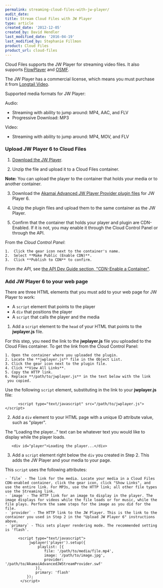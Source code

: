 ```yaml
---
permalink: streaming-cloud-files-with-jw-player/
audit_date:
title: Stream Cloud Files with JW Player
type: article
created_date: '2012-12-05'
created_by: David Hendler
last_modified_date: '2016-04-19'
last_modified_by: Stephanie Fillmon
product: Cloud Files
product_url: cloud-files
---
```


Cloud Files supports the JW Player for streaming video files. It also supports
[FlowPlayer](/support/how-to/cloud-files-streaming-with-flowplayer-plugins)
and [OSMF](/support/how-to/cloud-files-streaming-with-osmf-plugins).

The JW Player has a commercial license, which means you must purchase it
from [Longtail Video](https://www.longtailvideo.com/order).

Supported media formats for JW Player:

Audio:

- Streaming with ability to jump around: MP4, AAC, and FLV
- Progressive Download: MP3

Video:

- Streaming with ability to jump around: MP4, MOV, and FLV

### Upload JW Player 6 to Cloud Files

1. [Download the JW Player](https://www.longtailvideo.com/jw-player/).

2. Unzip the file and upload it to a Cloud Files container.

  **Note:** You can upload the player to the container that holds your media or to another container.

3. Download the [Akamai Advanced JW Player Provider plugin files](https://mediapm.edgesuite.net/jw/) for JW Player 6.

4. Unzip the plugin files and upload them to the same container as the
JW Player.

5. Confirm that the container that holds your player and plugin are
CDN-Enabled. If it is not, you may enable it through the Cloud Control
Panel or through the API.

  From the *Cloud Control Panel*:

    1.  Click the gear icon next to the container's name.
    2.  Select **Make Public (Enable CDN)**.
    3.  Click **Publish to CDN** to confirm.

  From *the API*, see [the API Dev Guide section, "CDN-Enable a Container"](https://docs.rackspace.com/docs/cloud-files/v1/developer-guide/#cdn-enabling-the-container-and-setting-a-ttl).

### Add JW Player 6 to your web page

There are three HTML elements that you must add to your web page for JW Player to work:
  - A `script` element that points to the player
  - A `div` that positions the player
  - A `script` that calls the player and the media

1. Add a `script` element to the `head` of your HTML that points to the **jwplayer.js** file.

  For this step, you need the link to the **jwplayer.js** file you uploaded to the Cloud Files container. To get the link from the Cloud Control Panel:

    1. Open the container where you uploaded the plugin.
    2. Locate the **jwplayer.js** file in the Object List.
    3. Click the gear icon next to the plugin file.
    4. Click **View All Links**.
    5. Copy the HTTP link.
    6. Replace **/path/to/jwplayer.js** in the text below with the link
     you copied.

  Use the following `script` element, substituting in the link to your **jwplayer.js** file:

          <script type="text/javascript" src="/path/to/jwplayer.js"></script>

2. Add a `div` element to your HTML page with a unique ID attribute value,
such as "player".

  The "Loading the player..." text can be whatever text you would like to display while the player loads.

       <div id="player">Loading the player...</div>

3. Add a `script` element right below the `div` you created in Step 2. This
adds the JW Player and your media to your page.

  This `script` uses the following attributes:

    - `file` - The link for the media. Locate your media in a Cloud Files CDN-enabled container, click the gear icon, click "Show Links", and use the entire link. For MP3s, use the HTTP link; all other file types use the Streaming link.
    - `image` - The HTTP link for an image to display in the player. The image displays for videos while the file loads or for music, while the file plays. Perform the same steps for the image as you did for the file.
    - `provider` - The HTTP link to the JW Player. This is the link to the container you used in Step 2 in the "Upload JW Player 6" instructions above.
    - `primary` - This sets player rendering mode. The recommended setting is 'flash'.

          <script type="text/javascript">
               jwplayer('player').setup({
                   playlist: [{
                      file: '/path/to/media/file.mp4',
                      image: '/path/to/image.jpg',
                      provider: '/path/to/AkamaiAdvancedJWStreamProvider.swf'
                  }],
                  primary: 'flash'
              });
           </script>
